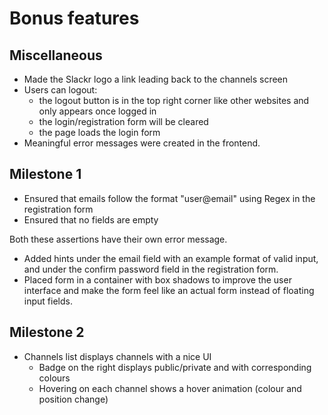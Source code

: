 # Bonus features

## Miscellaneous

- Made the Slackr logo a link leading back to the channels screen
- Users can logout:
  - the logout button is in the top right corner like other websites and only appears once logged in
  - the login/registration form will be cleared
  - the page loads the login form
- Meaningful error messages were created in the frontend.

## Milestone 1

- Ensured that emails follow the format "user@email" using Regex in the registration form
- Ensured that no fields are empty

Both these assertions have their own error message.

- Added hints under the email field with an example format of valid input, and under the confirm password field in the registration form.
- Placed form in a container with box shadows to improve the user interface and make the form feel like an actual form instead of floating input fields.

## Milestone 2

- Channels list displays channels with a nice UI
  - Badge on the right displays public/private and with corresponding colours
  - Hovering on each channel shows a hover animation (colour and position change)
